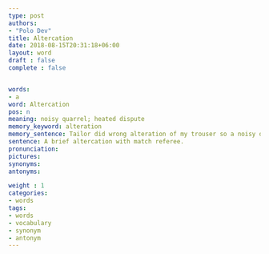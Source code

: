 ```yaml
---
type: post
authors:
- "Polo Dev"
title: Altercation
date: 2018-08-15T20:31:18+06:00
layout: word
draft : false
complete : false


words:
- a
word: Altercation
pos: n
meaning: noisy quarrel; heated dispute
memory_keyword: alteration
memory_sentence: Tailor did wrong alteration of my trouser so a noisy quarrel took place.
sentence: A brief altercation with match referee.
pronunciation:
pictures:
synonyms:
antonyms:

weight : 1
categories:
- words
tags:
- words
- vocabulary
- synonym
- antonym
---
```

